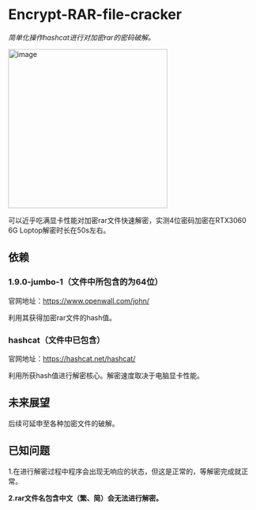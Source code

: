# Encrypt-RAR-file-cracker
*简单化操作hashcat进行对加密rar的密码破解。*

<img width="322" alt="image" src="https://github.com/LinShancc/Encrypt-RAR-file-cracker/assets/129955394/8c1a5d58-e132-4e95-a817-e99a82d2714b">


可以近乎吃满显卡性能对加密rar文件快速解密，实测4位密码加密在RTX3060 6G Loptop解密时长在50s左右。

## 依赖
  ### 1.9.0-jumbo-1（文件中所包含的为64位）
官网地址：https://www.openwall.com/john/

利用其获得加密rar文件的hash值。

  ### hashcat（文件中已包含）
官网地址：https://hashcat.net/hashcat/

利用所获hash值进行解密核心。解密速度取决于电脑显卡性能。

## 未来展望
后续可延申至各种加密文件的破解。

## 已知问题
1.在进行解密过程中程序会出现无响应的状态，但这是正常的，等解密完成就正常。

**2.rar文件名包含中文（繁、简）会无法进行解密。**

